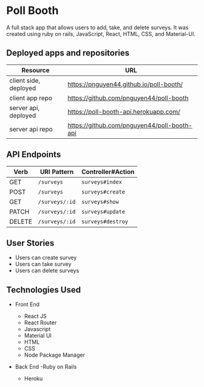 # Poll Booth
A full stack app that allows users to add, take, and delete surveys. It was created using ruby on rails, JavaScript, React, HTML, CSS, and Material-UI.


## Deployed apps and repositories
| Resource   | URL            |
|------------|----------------|
| client side, deployed    | https://pnguyen44.github.io/poll-booth/            |
| client app repo   | https://github.com/pnguyen44/poll-booth           |
| server api, deployed | https://poll-booth-api.herokuapp.com/           |
| server api repo  | https://github.com/pnguyen44/poll-booth-api    |

## API Endpoints
| Verb   | URI Pattern            | Controller#Action |
|--------|------------------------|-------------------|
| GET    | `/surveys`               | `surveys#index`     |
| POST   | `/surveys`               | `surveys#create`    |
| GET    | `/surveys/:id`           | `surveys#show`      |
| PATCH  | `/surveys/:id`           | `surveys#update`    |
| DELETE | `/surveys/:id`           | `surveys#destroy`   |


## User Stories
- Users can create survey
- Users can take survey
- Users can delete surveys

## Technologies Used
- Front End
  - React JS
  - React Router
  - Javascript
  - Material UI
  - HTML
  - CSS
  - Node Package Manager

- Back End
  -Ruby on Rails
  - Heroku
